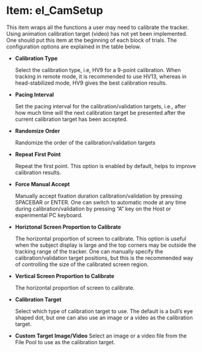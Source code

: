 # Item: el_CamSetup

This item wraps all the functions a user may need to calibrate the tracker. Using animation calibration target (video) has not yet been implemented. One should put this item at the beginning of each block of trials. The configuration options are explained in the table below.

* <b>Calibration Type</b>

	Select the calibration type, i.e, HV9 for a 9-point calibration. When tracking in remote mode, it is recommended to use HV13, whereas in head-stabilized mode, HV9 gives the best calibration results.
	
* <b>Pacing Interval</b>

	Set the pacing interval for the calibration/validation targets, i.e., after how much time will the next calibration target be presented after the current calibration target has been accepted.

* <b>Randomize Order</b>

	Randomize the order of the calibration/validation targets

* <b>Repeat First Point</b>

	Repeat the first point. This option is enabled by default, helps to improve calibration results.

* <b>Force Manual Accept</b>

	Manually accept fixation duration calibration/validation by pressing SPACEBAR or ENTER. One can switch to automatic mode at any time during calibration/validation by pressing “A” key on the Host or experimental PC keyboard.

* <b>Horiztonal Screen Proportion to Calibrate</b>

	The horizontal proportion of screen to calibrate. This option is useful when the subject display is large and the top corners may be outside the tracking range of the tracker. One can manually specify the calibration/validation target positions, but this is the recommended way of controlling the size of the calibrated screen region.

* <b>Vertical Screen Proportion to Calibrate</b>

	The horizontal proportion of screen to calibrate.

* <b>Calibration Target</b>

	Select which type of calibration target to use. The default is a bull’s eye shaped dot, but one can also use an image or a video as the calibration target.

* <b>Custom Target Image/Video</b>
	Select an image or a video file from the File Pool to use as the calibration target.
